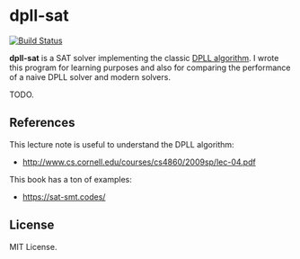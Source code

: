 # dpll-sat

[![Build Status][build-badge]][build-url]

[build-badge]: https://github.com/snsinfu/dpll-sat/workflows/test/badge.svg
[build-url]: https://github.com/snsinfu/dpll-sat/actions?query=workflow%3Atest

**dpll-sat** is a SAT solver implementing the classic [DPLL algorithm][dpll]. I
wrote this program for learning purposes and also for comparing the performance
of a naive DPLL solver and modern solvers.

[dpll]: https://en.wikipedia.org/wiki/DPLL_algorithm

TODO.

## References

This lecture note is useful to understand the DPLL algorithm:

- http://www.cs.cornell.edu/courses/cs4860/2009sp/lec-04.pdf

This book has a ton of examples:

- https://sat-smt.codes/

## License

MIT License.
